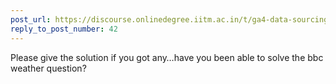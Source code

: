 ```yaml
---
post_url: https://discourse.onlinedegree.iitm.ac.in/t/ga4-data-sourcing-discussion-thread-tds-jan-2025/165959/43
reply_to_post_number: 42
---
```

Please give the solution if you got any…have you been able to solve the bbc weather question?